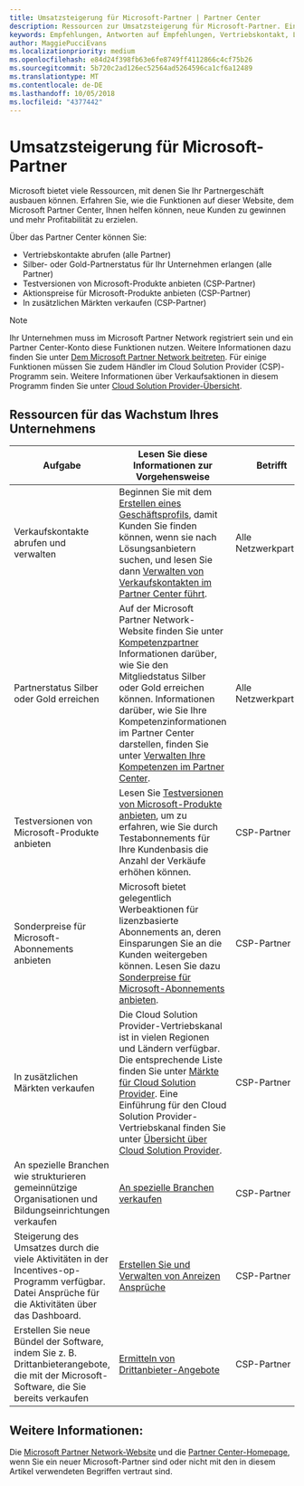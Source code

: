```yaml
---
title: Umsatzsteigerung für Microsoft-Partner | Partner Center
description: Ressourcen zur Umsatzsteigerung für Microsoft-Partner. Einschließlich einer Anleitung zum Erhalt von Vertriebskontakten (Empfehlungen) von Microsoft.
keywords: Empfehlungen, Antworten auf Empfehlungen, Vertriebskontakt, Leads, Vertriebskontakte, Marketingprofil, Unternehmensprofil, Umsatz erhöhen, Geschäftschancen, Kompetenzen, Silber-Mitgliedschaft, Gold-Mitgliedschaft, Testversionen, Markterweiterung, nationale Clouds
author: MaggiePucciEvans
ms.localizationpriority: medium
ms.openlocfilehash: e84d24f398fb63e6fe8749ff4112866c4cf75b26
ms.sourcegitcommit: 5b720c2ad126ec52564ad5264596ca1cf6a12489
ms.translationtype: MT
ms.contentlocale: de-DE
ms.lasthandoff: 10/05/2018
ms.locfileid: "4377442"
---
```

# <a name="grow-your-microsoft-partner-business"></a>Umsatzsteigerung für Microsoft-Partner 

Microsoft bietet viele Ressourcen, mit denen Sie Ihr Partnergeschäft ausbauen können. Erfahren Sie, wie die Funktionen auf dieser Website, dem Microsoft Partner Center, Ihnen helfen können, neue Kunden zu gewinnen und mehr Profitabilität zu erzielen. 

Über das Partner Center können Sie:

-   Vertriebskontakte abrufen (alle Partner)
-   Silber- oder Gold-Partnerstatus für Ihr Unternehmen erlangen (alle Partner)
-   Testversionen von Microsoft-Produkte anbieten (CSP-Partner)
-   Aktionspreise für Microsoft-Produkte anbieten (CSP-Partner)
-   In zusätzlichen Märkten verkaufen (CSP-Partner)

> [!NOTE]  
>  Ihr Unternehmen muss im Microsoft Partner Network registriert sein und ein Partner Center-Konto diese Funktionen nutzen. Weitere Informationen dazu finden Sie unter [Dem Microsoft Partner Network beitreten](mpn-overview.md). Für einige Funktionen müssen Sie zudem Händler im Cloud Solution Provider (CSP)-Programm sein. Weitere Informationen über Verkaufsaktionen in diesem Programm finden Sie unter [Cloud Solution Provider-Übersicht](csp-overview.md).

## <a name="resources-to-help-your-business-grow"></a>Ressourcen für das Wachstum Ihres Unternehmens

|  **Aufgabe**  |  **Lesen Sie diese Informationen zur Vorgehensweise**  |  **Betrifft**  |
|--------------|-----------|--------------
| Verkaufskontakte abrufen und verwalten | Beginnen Sie mit dem [Erstellen eines Geschäftsprofils](create-a-marketing-profile.md), damit Kunden Sie finden können, wenn sie nach Lösungsanbietern suchen, und lesen Sie dann [Verwalten von Verkaufskontakten im Partner Center führt](responding-to-referrals.md). | Alle Netzwerkpartner |
| Partnerstatus Silber oder Gold erreichen | Auf der Microsoft Partner Network-Website finden Sie unter [Kompetenzpartner](https://partner.microsoft.com/membership/competencies) Informationen darüber, wie Sie den Mitgliedstatus Silber oder Gold erreichen können. Informationen darüber, wie Sie Ihre Kompetenzinformationen im Partner Center darstellen, finden Sie unter [Verwalten Ihre Kompetenzen im Partner Center](competencies.md). | Alle Netzwerkpartner |
| Testversionen von Microsoft-Produkte anbieten | Lesen Sie [Testversionen von Microsoft-Produkte anbieten](offer-your-customers-trials-of-microsoft-products.md), um zu erfahren, wie Sie durch Testabonnements für Ihre Kundenbasis die Anzahl der Verkäufe erhöhen können.| CSP-Partner |
| Sonderpreise für Microsoft-Abonnements anbieten | Microsoft bietet gelegentlich Werbeaktionen für lizenzbasierte Abonnements an, deren Einsparungen Sie an die Kunden weitergeben können. Lesen Sie dazu [Sonderpreise für Microsoft-Abonnements anbieten](promotions.md). | CSP-Partner |
| In zusätzlichen Märkten verkaufen | Die Cloud Solution Provider-Vertriebskanal ist in vielen Regionen und Ländern verfügbar. Die entsprechende Liste finden Sie unter [Märkte für Cloud Solution Provider](agreements.md). Eine Einführung für den Cloud Solution Provider-Vertriebskanal finden Sie unter [Übersicht über Cloud Solution Provider](csp-overview.md).  | CSP-Partner |
An spezielle Branchen wie strukturieren gemeinnützige Organisationen und Bildungseinrichtungen verkaufen|[An spezielle Branchen verkaufen](get-special-pricing-for-offers.md)|CSP-Partner|
|Steigerung des Umsatzes durch die viele Aktivitäten in der Incentives-op-Programm verfügbar. Datei Ansprüche für die Aktivitäten über das Dashboard.| [Erstellen Sie und Verwalten von Anreizen Ansprüche](create-incentives-claims.md)|CSP-Partner|
|Erstellen Sie neue Bündel der Software, indem Sie z. B. Drittanbieterangebote, die mit der Microsoft-Software, die Sie bereits verkaufen|[Ermitteln von Drittanbieter-Angebote](third-party-offers.md)|CSP-Partner|

## <a name="see-also"></a>Weitere Informationen:

Die [Microsoft Partner Network-Website](https://partner.microsoft.com) und die [Partner Center-Homepage](https://partnercenter.microsoft.com/partner/home), wenn Sie ein neuer Microsoft-Partner sind oder nicht mit den in diesem Artikel verwendeten Begriffen vertraut sind.

